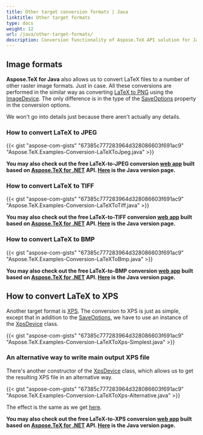 ```yaml
---
title: Other target conversion formats | Java
linktitle: Other target formats
type: docs
weight: 12
url: /java/other-target-formats/
description: Conversion functionality of Aspose.TeX API solution for Java lets convert LaTeX files to a number of other raster image formats. Here are some code examples.
---
```


## **Image formats**

**Aspose.TeX for Java** also allows us to convert LaTeX files to a number of other raster image formats. Just in case. All these conversions are performed in the similar way as converting [LaTeX to PNG](/tex/java/latex-to-png/) using the [ImageDevice](https://apireference.aspose.com/tex/java/com.aspose.tex.rendering/ImageDevice). The only difference is in the type of the [SaveOptions](https://apireference.aspose.com/tex/java/com.aspose.tex/TeXOptions#getSaveOptions--) property in the conversion options.

We won't go into details just because there aren't actually any details.

### **How to convert LaTeX to JPEG**

{{< gist "aspose-com-gists" "67385c777283964d328086603f691ac9" "Aspose.TeX.Examples-Conversion-LaTeXToJpeg.java" >}}

**You may also check out the free LaTeX-to-JPEG conversion [web app](https://products.aspose.app/tex/conversion/latex-to-jpg) built based on [Aspose.TeX for .NET](https://products.aspose.com/tex/net/) API. [Here](https://products.aspose.com/tex/java/) is the Java version page.**

### **How to convert LaTeX to TIFF**

{{< gist "aspose-com-gists" "67385c777283964d328086603f691ac9" "Aspose.TeX.Examples-Conversion-LaTeXToTiff.java" >}}

**You may also check out the free LaTeX-to-TIFF conversion [web app](https://products.aspose.app/tex/conversion/latex-to-tiff) built based on [Aspose.TeX for .NET](https://products.aspose.com/tex/net/) API. [Here](https://products.aspose.com/tex/java/) is the Java version page.**

### **How to convert LaTeX to BMP**

{{< gist "aspose-com-gists" "67385c777283964d328086603f691ac9" "Aspose.TeX.Examples-Conversion-LaTeXToBmp.java" >}}

**You may also check out the free LaTeX-to-BMP conversion [web app](https://products.aspose.app/tex/conversion/latex-to-bmp) built based on [Aspose.TeX for .NET](https://products.aspose.com/tex/net/) API. [Here](https://products.aspose.com/tex/java/) is the Java version page.**

## **How to convert LaTeX to XPS**

Another target format is [XPS](https://en.wikipedia.org/wiki/Open_XML_Paper_Specification). The conversion to XPS is just as simple, except that in addition to the [SaveOptions](https://apireference.aspose.com/tex/java/com.aspose.tex/TeXOptions#getSaveOptions--), we have to use an instance of the [XpsDevice](https://apireference.aspose.com/tex/java/com.aspose.tex.rendering/XpsDevice) class.

{{< gist "aspose-com-gists" "67385c777283964d328086603f691ac9" "Aspose.TeX.Examples-Conversion-LaTeXToXps-Simplest.java" >}}

### **An alternative way to write main output XPS file**

There's another constructor of the [XpsDevice](https://apireference.aspose.com/tex/java/com.aspose.tex.rendering/XpsDevice#XpsDevice-java.io.OutputStream-) class, which allows us to get the resulting XPS file in an alternative way.

{{< gist "aspose-com-gists" "67385c777283964d328086603f691ac9" "Aspose.TeX.Examples-Conversion-LaTeXToXps-Alternative.java" >}}

The effect is the same as we get [here](/tex/java/latex-to-pdf/#an-alternative-way-to-write-main-output-pdf-file).

**You may also check out the free LaTeX-to-XPS conversion [web app](https://products.aspose.app/tex/conversion/latex-to-xps) built based on [Aspose.TeX for .NET](https://products.aspose.com/tex/net/) API. [Here](https://products.aspose.com/tex/java/) is the Java version page.**